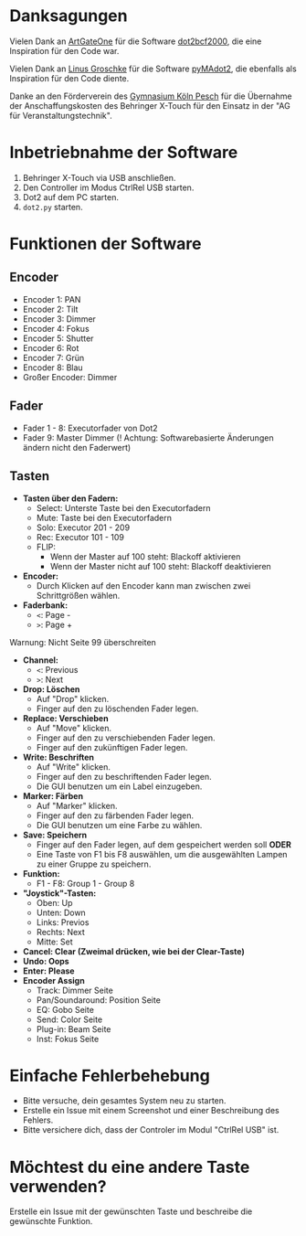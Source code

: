 # Danksagungen

Vielen Dank an [ArtGateOne](https://github.com/ArtGateOne) für die Software [dot2bcf2000](https://github.com/ArtGateOne/dot2bcf2000), die eine Inspiration für den Code war.

Vielen Dank an [Linus Groschke](https://github.com/linusgke) für die Software [pyMAdot2](https://github.com/linusgke/pyMAdot2), die ebenfalls als Inspiration für den Code diente.

Danke an den Förderverein des [Gymnasium Köln Pesch](https://gymnasium-koeln-pesch.de/) für die Übernahme der Anschaffungskosten des Behringer X-Touch für den Einsatz in der "AG für Veranstaltungstechnik".

# Inbetriebnahme der Software

1. Behringer X-Touch via USB anschließen.
2. Den Controller im Modus CtrlRel USB starten.  
3. Dot2 auf dem PC starten.
4. `dot2.py` starten.

# Funktionen der Software

## Encoder

- Encoder 1: PAN
- Encoder 2: Tilt
- Encoder 3: Dimmer
- Encoder 4: Fokus
- Encoder 5: Shutter
- Encoder 6: Rot
- Encoder 7: Grün
- Encoder 8: Blau
- Großer Encoder: Dimmer

## Fader

- Fader 1 - 8: Executorfader von Dot2
- Fader 9: Master Dimmer (! Achtung: Softwarebasierte Änderungen ändern nicht den Faderwert)

## Tasten

- **Tasten über den Fadern:**
  - Select: Unterste Taste bei den Executorfadern
  - Mute: Taste bei den Executorfadern
  - Solo: Executor 201 - 209
  - Rec: Executor 101 - 109
  - FLIP:
    - Wenn der Master auf 100 steht: Blackoff aktivieren
    - Wenn der Master nicht auf 100 steht: Blackoff deaktivieren
- **Encoder:**
  - Durch Klicken auf den Encoder kann man zwischen zwei Schrittgrößen wählen.
- **Faderbank:**
  - `<`: Page -
  - `>`: Page +

Warnung: Nicht Seite 99 überschreiten
- **Channel:**
  - `<`: Previous
  - `>`: Next
- **Drop: Löschen**
  - Auf "Drop" klicken.
  - Finger auf den zu löschenden Fader legen.
- **Replace: Verschieben**
  - Auf "Move" klicken.
  - Finger auf den zu verschiebenden Fader legen.
  - Finger auf den zukünftigen Fader legen.
- **Write: Beschriften**
  - Auf "Write" klicken.
  - Finger auf den zu beschriftenden Fader legen.
  - Die GUI benutzen um ein Label einzugeben.
- **Marker: Färben**
  - Auf "Marker" klicken.
  - Finger auf den zu färbenden Fader legen.
  - Die GUI benutzen um eine Farbe zu wählen.
- **Save: Speichern**
  - Finger auf den Fader legen, auf dem gespeichert werden soll **ODER**
  - Eine Taste von F1 bis F8 auswählen, um die ausgewählten Lampen zu einer Gruppe zu speichern.
- **Funktion:**
  - F1 - F8: Group 1 - Group 8
- **"Joystick"-Tasten:**
  - Oben: Up
  - Unten: Down
  - Links: Previos
  - Rechts: Next
  - Mitte: Set
- **Cancel: Clear (Zweimal drücken, wie bei der Clear-Taste)**
- **Undo: Oops**
- **Enter: Please**
- **Encoder Assign**
  - Track: Dimmer Seite
  - Pan/Soundaround: Position Seite
  - EQ: Gobo Seite
  - Send: Color Seite
  - Plug-in: Beam Seite
  - Inst: Fokus Seite

# Einfache Fehlerbehebung

- Bitte versuche, dein gesamtes System neu zu starten.
- Erstelle ein Issue mit einem Screenshot und einer Beschreibung des Fehlers.
- Bitte versichere dich, dass der Controler im Modul "CtrlRel USB" ist.

# Möchtest du eine andere Taste verwenden?

Erstelle ein Issue mit der gewünschten Taste und beschreibe die gewünschte Funktion.
